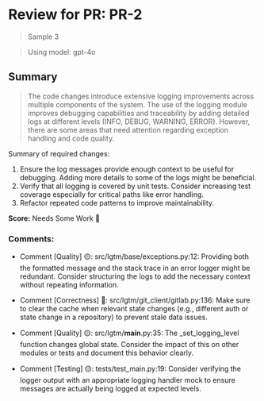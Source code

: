 # Review for PR: PR-2

> Sample 3

> Using model: gpt-4o

## Summary

> The code changes introduce extensive logging improvements across multiple components of the system. The use of the logging module improves debugging capabilities and traceability by adding detailed logs at different levels (INFO, DEBUG, WARNING, ERROR). However, there are some areas that need attention regarding exception handling and code quality.

Summary of required changes:
1. Ensure the log messages provide enough context to be useful for debugging. Adding more details to some of the logs might be beneficial.
2. Verify that all logging is covered by unit tests. Consider increasing test coverage especially for critical paths like error handling.
3. Refactor repeated code patterns to improve maintainability.

**Score:** Needs Some Work 🔧

### Comments:

- Comment [Quality] 🟡: src/lgtm/base/exceptions.py:12: Providing both the formatted message and the stack trace in an error logger might be redundant. Consider structuring the logs to add the necessary context without repeating information.

- Comment [Correctness] 🔴: src/lgtm/git_client/gitlab.py:136: Make sure to clear the cache when relevant state changes (e.g., different auth or state change in a repository) to prevent stale data issues.

- Comment [Quality] 🟡: src/lgtm/__main__.py:35: The _set_logging_level function changes global state. Consider the impact of this on other modules or tests and document this behavior clearly.

- Comment [Testing] 🟡: tests/test_main.py:19: Consider verifying the logger output with an appropriate logging handler mock to ensure messages are actually being logged at expected levels.